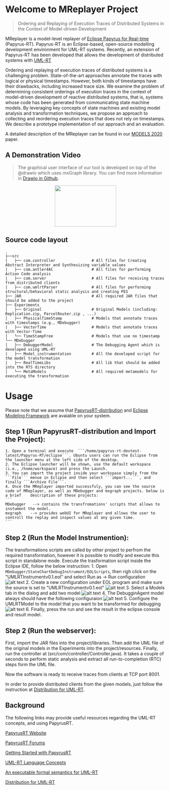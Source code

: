 # Welcome to MReplayer Project  
> Ordering and Replaying of Execution Traces of Distributed Systems in the Context of Model-driven Development

MReplayer is a model-level replayer of [Eclipse Papyrus for Real-time](https://eclipse.org/papyrus-rt/) (Papyrus-RT). Papyrus-RT is an Eclipse-based, open-source modelling development environment for UML-RT systems. Recently, an extension of Papyrus-RT has been developed that allows the development of distributed systems with [UML-RT](https://github.com/kjahed/papyrusrt-distribution)

Ordering and replaying of execution traces of distributed systems is a challenging problem. State-of-the-art approaches annotate the traces with logical or physical timestamps. However, both kinds of timestamps have their drawbacks, including increased trace size.
We examine the problem of determining consistent orderings of execution traces in the context of model-driven development of reactive distributed systems, that is, systems whose code has been generated from communicating state machine models. By leveraging key concepts of state machines and existing model analysis and transformation techniques, we propose an approach to collecting and reordering execution traces that does not rely on timestamps. 
We describe a prototype implementation of our approach and an evaluation.

A detailed description of the MReplayer can be found in our [MODELS 2020](https://github.com/MajidGitHubRepos/MReplayer/blob/master/MReplayer_Technical_paper.pdf) paper.

## A Demonstration Video
> The graphical user interface of our tool is developed on top of the   @drawio which uses mxGraph library. You can find more information in [Drawio in Github](https://github.com/jgraph/drawio).


[<p style="text-align:center;"><img src="https://i.ibb.co/nbM8rL6/You-Tube-icon.png" width="193" height="130"></p>](https://www.youtube.com/watch?v=Gi5auwV3L5o)


## Source code layout
    .
    ├──src
    |   ├── com.controller                # All files for Creating Abstract Interpreter and Synthesizing variable values
    |   ├── com.antler4AC                 # All files for performing Action Code analysis  
    |   ├── com.server                    # All files for receiving traces from distributed clients
    |   ├── com.umlrtParser               # All files for performing structural/behavioral static analysis and creating PES
    ├── JAR                               # All required JAR files that should be added to the project 
    ├── Experiments                   
    │   ├── Original                      # Original Models (including: Replication.zip, ParcelRouter.zip , ...)
    │   ├── PhysicalTimeStamp             # Models that annotate traces with timestamps (e.g., MDebugger)
    |   ├── VectorTime                    # Models that annotate traces with Vector-Time
    │   └── TimeStampFree                 # Models that use no timestamp
    └── MDebugger                     
    │   ├── DebuggerModel                 # The Debugging Agent which is developed using UML-RT  
    |   ├── Model_instrumentation         # All the developed script for the model transformation 
    |   ├── RealTimeLibs                  # All lib that should be added into the RTS directory
    │   └── MetaModels                    # All required metamodels for executing the transformation


# Usage
Please note that we assume that [PapyrusRT-distribution](https://github.com/kjahed/papyrusrt-distribution) and [Eclipse Modeling Framework](https://www.eclipse.org/modeling/emf/) are avaiable on your system.
## Step 1 (Run PapyrusRT-distribution and Import the Project):
    1. Open a terminal and execute  ```/home/papyrus-rt-devtest-latest/Papyrus-RT/eclipse```. Ubuntu users can run the Eclipse from the launcher menu at the left side of the desktop.
    2. The Eclipse launcher will be shown, use the default workspace (i.e., /home/workspace) and press the Launch.
    3. You can import the project inside your workspase simply from the ```File``` menue in Eclipse and then select ```import...```, and finally ```Archive File```.
    4. Once the MReplayer imported successfuly, you can see the source code of MReplayer, as well as MDebugger and mxgraph projects. below is a brief    description of these projects: 
    ```
    MDebugger   --> contains the transfromations' scripts that allows to instument the model.
    mxgraph    --> provides webUI for MReplayer and allows the user to controll the replay and inspect values at any given time.
    ```
## Step 2 (Run the Model Instrumention): 
The transformations scripts are called by other project to perfrom the required transformation, however it is possible to modify and execute this script in standalone mode. Execute the trasformation script inside the Eclipse IDE, follow the below instruction:
    1. Open ```MDebugger/StateChartDebugInstrument/EOLScripts```, then righ click on the "UMLRTInstrumentv0.1.eol" and select Run as -> Run configuration
    ![alt text](https://github.com/moji1/MDebugger/blob/master/StateChartDebugInstrument/Screenshots/Step1.png)
    2. Create a new configuration under EOL program and make sure the source is set to "UMLRTInstrumentv0.1.eol"
    ![alt text](https://github.com/moji1/MDebugger/blob/master/StateChartDebugInstrument/Screenshots/Step2.png)
    3. Select a Models tab in the dialog and add two model
    ![alt text](https://github.com/moji1/MDebugger/blob/master/StateChartDebugInstrument/Screenshots/Step3.png)
    4. The DebugginAgent model always should have the following configuraion
    ![alt text](https://github.com/moji1/MDebugger/blob/master/StateChartDebugInstrument/Screenshots/Step4.png)
    5. Configure the UMLRTModel to the model that you want to be transformed for debugging
    ![alt text](https://github.com/moji1/MDebugger/blob/master/StateChartDebugInstrument/Screenshots/Step5.png)
    6. Finally, press the run and see the result in the eclipse console and result model.

## Step 2 (Run the webserver): 

First, import the JAR files into the project/libraries. Then add the UML file of the original models in the Experiments into the project/resources. Finally, run the controller at (src/com/controller/Controller.java). It takes a couple of seconds to perform static analysis and extract all run-to-completion (RTC) steps form the UML file.

Now the software is ready to receive traces from clients at TCP port 8001.


In order to provide distributed clients from the given models, just follow the instruction at [Distribution for UML-RT](https://github.com/kjahed/papyrusrt-distribution).

## Background

The following links may provide useful resources regarding the UML-RT concepts, and using PapyrusRT.

[PapyrusRT Website](https://eclipse.org/papyrus-rt/)

[PapyrusRT Forums](https://www.eclipse.org/forums/index.php/f/314/)

[Getting Started with PapyrusRT](https://wiki.eclipse.org/Papyrus-RT/User/User_Guide/Getting_Started)

[UML-RT Language Concepts](https://pdfs.semanticscholar.org/7fae/fac63155a404e431c97201f89fc8c37a7d62.pdf)

[An executable formal semantics for UML-RT](https://link.springer.com/article/10.1007/s10270-014-0399-z)

[Distribution for UML-RT](https://github.com/kjahed/papyrusrt-distribution)
